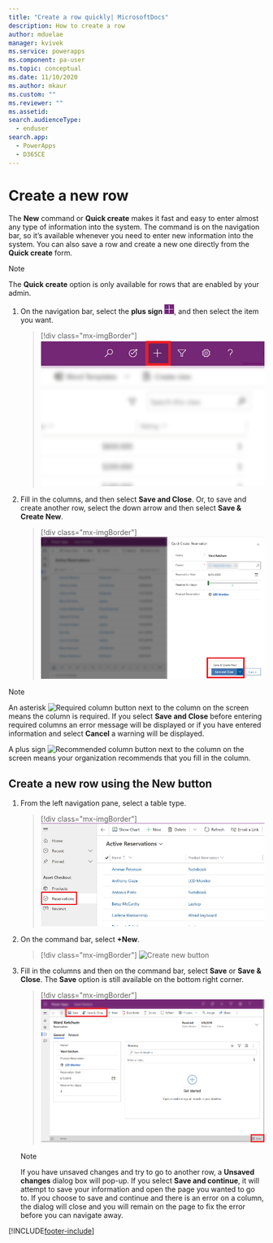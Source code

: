 ```yaml
---
title: "Create a row quickly| MicrosoftDocs"
description: How to create a row
author: mduelae
manager: kvivek
ms.service: powerapps
ms.component: pa-user
ms.topic: conceptual
ms.date: 11/10/2020
ms.author: mkaur
ms.custom: ""
ms.reviewer: ""
ms.assetid: 
search.audienceType: 
  - enduser
search.app: 
  - PowerApps
  - D365CE
---
```

# Create a new row

The **New** command or **Quick create** makes it fast and easy to enter almost any type of information into the system. The command is on the navigation bar, so it’s available whenever you need to enter new information into the system. You can also save a row and create a new one directly from the **Quick create** form.

> [!NOTE]
> The **Quick create** option is only available for rows that are enabled by your admin.
    
1. On the navigation bar, select the **plus sign** ![Create a row button](media/create-record-button.png "Create a row button"), and then select the item you want.  

    > [!div class="mx-imgBorder"] 
    > ![Create a row](media/newrecord1.png "Create a row")
  
2.  Fill in the columns, and then select **Save and Close**. Or, to save and create another row, select the down arrow and then select  **Save & Create New**.

     > [!div class="mx-imgBorder"] 
     > ![Save a row](media/quick_create.png "Save a row")
  
> [!NOTE]
> An asterisk ![Required column button](media/required-field-button.png "Required column button") next to the column on the screen means the column is required. If you select **Save and Close** before entering required columns an error message will be displayed or if you have entered information and select **Cancel** a warning will be displayed.
>   
> A plus sign ![Recommended column button](media/recommended-field-button.png "Recommended column button") next to the column on the screen means your organization recommends that you fill in the column.  


## Create a new row using the New button 

1. From the left navigation pane, select a table type. 

    > [!div class="mx-imgBorder"] 
    > ![Select a table](media/select-table.png "Select a table")
    
2. On the command bar, select **+New**.

    > [!div class="mx-imgBorder"] 
    > ![Create new button](media/newrecord2.png "Create new button")
  
3. Fill in the columns and then on the command bar, select **Save** or **Save & Close**. The **Save** option is still available on the bottom right corner.

    > [!div class="mx-imgBorder"] 
    > ![Save option on a row](media/saveoptionalwaysvisible.png "Save option on a row")

   > [!NOTE]
   > If you have unsaved changes and try to go to another row, a **Unsaved changes** dialog box will pop-up. If you select **Save and continue**, it will attempt to save your information and open the page you wanted to go to. If you choose to save and continue and there is an error on a column, the dialog will close and you will remain on the page to fix the error before you can navigate away.

 




[!INCLUDE[footer-include](../includes/footer-banner.md)]